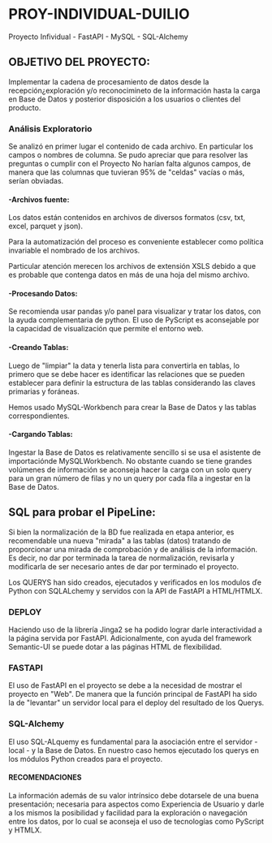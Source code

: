 # PROY-INDIVIDUAL-DUILIO
Proyecto Infividual - FastAPI - MySQL - SQL-Alchemy 

## OBJETIVO DEL PROYECTO:

Implementar la cadena de procesamiento de datos desde la recepción¿exploración y/o reconocimineto de la información hasta la carga en Base de Datos y posterior disposición a los usuarios o clientes del producto.

### Análisis Exploratorio
Se analizó en primer lugar el contenido de cada archivo. En particular los campos o nombres de columna.
Se pudo apreciar que para resolver las preguntas o cumplir con el Proyecto No harían falta algunos campos, de manera que las columnas que tuvieran 95% de "celdas" vacías o más, serían obviadas.

#### -**Archivos fuente**:
Los datos están contenidos en archivos de diversos formatos (csv, txt, excel, parquet y json). 

Para la automatización del proceso es conveniente establecer como política invariable el nombrado de los archivos.

Particular atención merecen los archivos de extensión XSLS debido a que es probable que contenga datos en más de una hoja del mismo archivo.

#### -**Procesando Datos**:
Se recomienda usar pandas y/o panel para visualizar y tratar los datos, con la ayuda complementaria de python.
El uso de PyScript es aconsejable por la capacidad de visualización que permite el entorno web.

#### -**Creando Tablas**:

Luego de "limpiar" la data y tenerla lista para convertirla en tablas, lo primero que se debe hacer es identificar las relaciones que se pueden establecer para definir la estructura de las tablas considerando las claves primarias y foráneas.

Hemos usado MySQL-Workbench para crear la Base de Datos y las tablas correspondientes.

#### -**Cargando Tablas**:
Ingestar la Base de Datos es relativamente sencillo si se usa el asistente de importaciónde MySQLWorkbench.
No obstante cuando se tiene grandes volúmenes de información se aconseja hacer la carga con un solo query para un gran número de filas y no un query por cada fila a ingestar en la Base de Datos.

## SQL para probar el PipeLine:
Si bien la normalización de la BD fue realizada en etapa anterior, es recomendable una nueva "mirada" a las tablas (datos) tratando de proporcionar una mirada de comprobación y de análisis de la información.
Es decir, no dar por terminada la tarea de normalización, revisarla y modificarla de ser necesario antes de dar por terminado el proyecto.

Los QUERYS han sido creados, ejecutados y verificados en los modulos ďe Python con SQLALchemy y servidos con la API de FastAPI a HTML/HTMLX.

### DEPLOY
Haciendo uso de la librería Jinga2 se ha podido lograr darle interactividad a la página servida por FastAPI.
Adicionalmente, con ayuda del framework Semantic-UI se puede dotar a las páginas HTML de flexibilidad.

### FASTAPI
El uso de FastAPI en el proyecto se debe a la necesidad de mostrar el proyecto en "Web".
De manera que la función principal de FastAPI ha sido la de "levantar" un servidor local para el deploy del resultado de los Querys.


### SQL-Alchemy
El uso SQL-ALquemy es fundamental para la asociación entre el servidor - local - y la Base de Datos.
En nuestro caso hemos ejecutado los querys  en los módulos Python creados para el proyecto.


#### RECOMENDACIONES
La información además de su valor intrínsico debe dotarsele de una buena presentación; necesaria para aspectos como Experiencia de Usuario y darle a los mismos la posibilidad y facilidad para la exploración o navegación entre los datos, por lo cual se aconseja el uso de tecnologías como PyScript y HTMLX.
